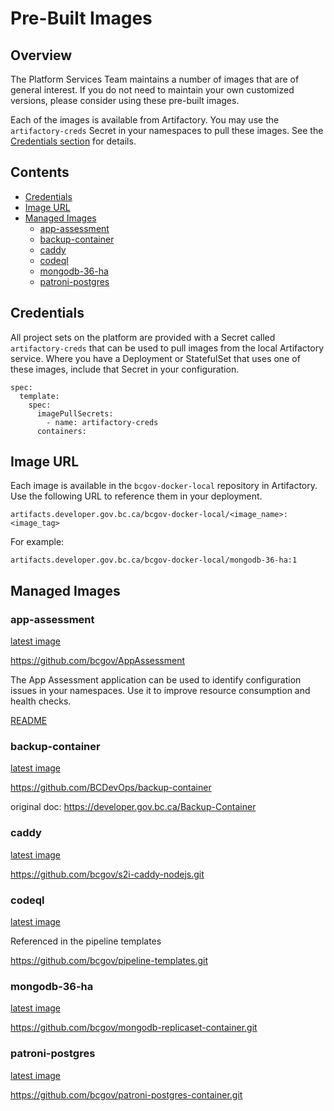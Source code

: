 # Pre-Built Images

## Overview
The Platform Services Team maintains a number of images that are of general interest.  If you do not need to maintain your own customized versions, please consider using these pre-built images.

Each of the images is available from Artifactory.  You may use the `artifactory-creds` Secret in your namespaces to pull these images.  See the [Credentials section](#credentials) for details.

## Contents
- [Credentials](#credentials)
- [Image URL](#image-url)
- [Managed Images](#managed-images)
    - [app-assessment](#app-assessment)
    - [backup-container](#backup-container)
    - [caddy](#caddy)
    - [codeql](#codeql)
    - [mongodb-36-ha](#mongodb-36-ha)
    - [patroni-postgres](#patroni-postgres)


## Credentials
All project sets on the platform are provided with a Secret called `artifactory-creds` that can be used to pull images from the local Artifactory service.  Where you have a Deployment or StatefulSet that uses one of these images, include that Secret in your configuration.

```
spec:
  template:
    spec:
      imagePullSecrets:
        - name: artifactory-creds
      containers:
```

## Image URL
Each image is available in the `bcgov-docker-local` repository in Artifactory.  Use the following URL to reference them in your deployment.

`artifacts.developer.gov.bc.ca/bcgov-docker-local/<image_name>:<image_tag>`

For example:

`artifacts.developer.gov.bc.ca/bcgov-docker-local/mongodb-36-ha:1`

## Managed Images

### app-assessment
[latest image](https://artifacts.developer.gov.bc.ca/artifactory/plat-common-images/app-assessment/latest)

https://github.com/bcgov/AppAssessment

The App Assessment application can be used to identify configuration issues in your namespaces.  Use it to improve resource consumption and health checks.

[README](https://github.com/bcgov/AppAssessment/README.md)


### backup-container
[latest image](https://artifacts.developer.gov.bc.ca/artifactory/plat-common-images/backup-container/latest)

https://github.com/BCDevOps/backup-container

original doc: https://developer.gov.bc.ca/Backup-Container

### caddy
[latest image](https://artifacts.developer.gov.bc.ca/artifactory/plat-common-images/caddy-s2i-builder/latest)

https://github.com/bcgov/s2i-caddy-nodejs.git


### codeql
[latest image](https://artifacts.developer.gov.bc.ca/artifactory/plat-common-images/codeql/latest)

Referenced in the pipeline templates

https://github.com/bcgov/pipeline-templates.git


### mongodb-36-ha
[latest image](https://artifacts.developer.gov.bc.ca/artifactory/plat-common-images/mongodb-36-ha/1)

https://github.com/bcgov/mongodb-replicaset-container.git


### patroni-postgres
[latest image](https://artifacts.developer.gov.bc.ca/artifactory/plat-common-images/patroni-postgres/12.4-latest)

https://github.com/bcgov/patroni-postgres-container.git



